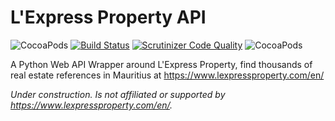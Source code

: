 # L'Express Property API

![CocoaPods](https://img.shields.io/badge/Python-3.3%2C%203.4%2C%203.5%2C%203.6-brightgreen.svg)
[![Build Status](https://travis-ci.org/xPrithvi/LExpress-Property-API.svg?branch=master)](https://travis-ci.org/xPrithvi/LExpress-Property-API)
[![Scrutinizer Code Quality](https://scrutinizer-ci.com/g/xPrithvi/LExpress-Property-API/badges/quality-score.png?b=Major-Rewrite)](https://scrutinizer-ci.com/g/xPrithvi/LExpress-Property-API/?branch=Major-Rewrite)
![CocoaPods](https://img.shields.io/cocoapods/l/AFNetworking.svg)




A Python Web API Wrapper around L'Express Property, find thousands of real estate references in Mauritius at https://www.lexpressproperty.com/en/

*Under construction.*
*Is not affiliated or supported by https://www.lexpressproperty.com/en/.*
